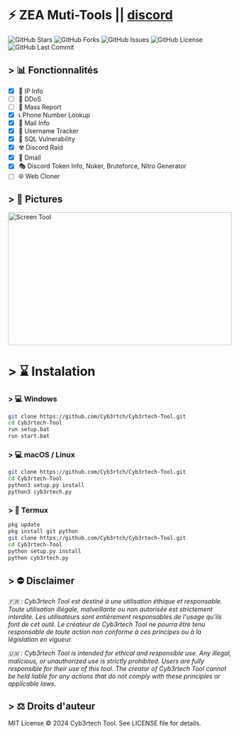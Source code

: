 # ⚡️ ZEA Muti-Tools || [discord](https://discord.gg/un4yj5xvV7)

![GitHub Stars](https://img.shields.io/github/stars/Cyb3rtch/Cyb3rtech-Tool?style=social) ![GitHub Forks](https://img.shields.io/github/forks/Cyb3rtch/Cyb3rtech-Tool?style=social) ![GitHub Issues](https://img.shields.io/github/issues/Cyb3rtch/Cyb3rtech-Tool)
![GitHub License](https://img.shields.io/github/license/Cyb3rtch/Cyb3rtech-Tool) ![GitHub Last Commit](https://img.shields.io/github/last-commit/Cyb3rtch/Cyb3rtech-Tool)
## > 📊 Fonctionnalités

- [x] 📍 IP Info
- [ ] 🛜 DDoS
- [ ] 🚫 Mass Report
- [x] 📞 Phone Number Lookup
- [x] 📩 Mail Info
- [x] 👤 Username Tracker
- [x] 💉 SQL Vulnerability
- [x] ☢️ Discord Raid
- [x] 👥️ Dmall
- [x] 🎭 Discord Token Info, Nuker, Bruteforce, Nitro Generator
- [ ] 🌐 Web Cloner 
      
## > 📸 Pictures

<div style="display: flex; justify-content: center;">
    <img src="https://cdn.discordapp.com/attachments/1274370571173625856/1274784761977507860/cyb3rtechtool.jpg?ex=66ce0f53&is=66ccbdd3&hm=be84c5f81d668d030d923628db2c32163ddd9c32a93c9669993a0c30dd2ef653&" alt="Screen Tool" style="width:100%; height:300px; object-fit:cover;"/>
</div>

# > ⌛️ Instalation

### > 💻 Windows

```bash
git clone https://github.com/Cyb3rtch/Cyb3rtech-Tool.git
cd Cyb3rtech-Tool
run setup.bat
run start.bat
```

### > 💻 macOS / Linux

```bash
git clone https://github.com/Cyb3rtch/Cyb3rtech-Tool.git
cd Cyb3rtech-Tool
python3 setup.py install
python3 cyb3rtech.py
```

### > 📱 Termux

```bash
pkg update
pkg install git python
git clone https://github.com/Cyb3rtch/Cyb3rtech-Tool.git
cd Cyb3rtech-Tool
python setup.py install
python cyb3rtech.py
```

## > ⛔️ Disclaimer
*🇫🇷 : Cyb3rtech Tool est destiné à une utilisation éthique et responsable. Toute utilisation illégale, malveillante ou non autorisée est strictement interdite. Les utilisateurs sont entièrement responsables de l'usage qu'ils font de cet outil. Le créateur de Cyb3rtech Tool ne pourra être tenu responsable de toute action non conforme à ces principes ou à la législation en vigueur.*

*🇺🇲 : Cyb3rtech Tool is intended for ethical and responsible use. Any illegal, malicious, or unauthorized use is strictly prohibited. Users are fully responsible for their use of this tool. The creator of Cyb3rtech Tool cannot be held liable for any actions that do not comply with these principles or applicable laws.*

## > ⚖️  Droits d'auteur
MIT License © 2024 Cyb3rtech Tool. See LICENSE file for details.
